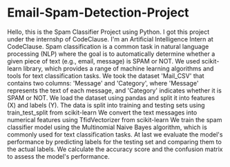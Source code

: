 # Email-Spam-Detection-Project
Hello, this is the Spam Classifier Project using Python. I got this project under the internshp of CodeClause. I'm an Artificial Intelligence Intern at CodeClause.
Spam classification is a common task in natural language processing (NLP) where the goal is to automatically determine whether a given piece of text (e.g., email, message) is SPAM or NOT.
We used scikit-learn library, which provides a range of machine learning algorithms and tools for text classification tasks.
We took the dataset 'Mail_CSV' that contains two columns: 'Message' and 'Category', where 'Message' represents the text of each message, and 'Category' indicates whether it is SPAM or NOT.
We load the dataset using pandas and split it into features (X) and labels (Y).
The data is split into training and testing sets using train_test_split from scikit-learn
We convert the text messages into numerical features using TfidVectorizer from scikit-learn
We train the spam classifier model using the Multinomial Naive Bayes algorithm, which is commonly used for text classification tasks.
At last we evaluate the model's performance by predicting labels for the testing set and comparing them to the actual labels. We calculate the accuracy score and the confusion matrix to assess the model's performance.
